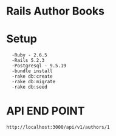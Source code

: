 # Rails Author Books

# Setup

      -Ruby - 2.6.5 
      -Rails 5.2.3
      -Postgresql - 9.5.19
      -bundle install
      -rake db:create
      -rake db:migrate 
      -rake db:seed

# API END POINT
    http://localhost:3000/api/v1/authors/1

